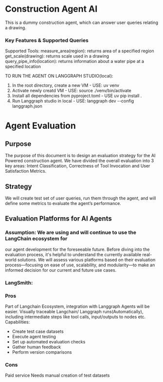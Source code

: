 # Construction Agent AI
This is a dummy construction agent, which can answer user queries relating a drawing.


### Key Features & Supported Queries
Supported Tools:
    measure_area(region): returns area of a specified region
    get_scale(drawing): returns scale used in a drawing
    query_pipe_info(location):  returns information about a water pipe at a specified location


TO RUN THE AGENT ON LANGGRAPH STUDIO(local):
1) In the root directory, create a new VM - USE: uv venv
2) Activate newly creatd VM - USE: source ./venv/bin/activate
3) Install all dependencies from pyproject.toml - USE uv pip install .
4) Run Langgraph studio in local - USE: langgraph dev --config langgraph.json

# Agent Evaluation
## Purpose
The purpose of this document is to design an evaluation strategy for the AI
Powered construction agent. We have divided the overall evaluation into 3 key
areas: Intent Classification, Correctness of Tool Invocation and User Satisfaction
Metrics.

## Strategy
We will create test set of user queries, run them through the agent, and will define
some metrics to evaluate the agent’s performance.

## Evaluation Platforms for AI Agents
### Assumption: We are using and will continue to use the LangChain ecosystem for
our agent development for the foreseeable future.
Before diving into the evaluation process, it's helpful to understand the currently
available real-world solutions. We will assess various platforms based on their
evaluation process—focusing on ease of use, scalability, and modularity—to make
an informed decision for our current and future use cases.

### LangSmith:
### Pros
Part of Langchain Ecosystem, integration with Langgraph Agents will be
easier.
Visually traceable Langchain/ Langgraph runs(Automatically), including
intermediate steps like tool calls, input/outputs to nodes etc.
Capabilities:
- Create test case datasets
- Execute agent testing
- Set up automated evaluation checks
- Gather human feedback
- Perform version comparisons
### Cons
Paid service
Needs manual creation of test datasets
